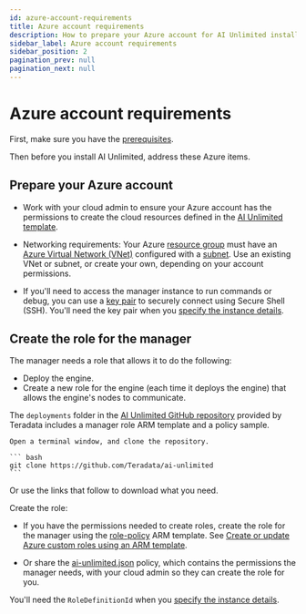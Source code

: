```yaml
---
id: azure-account-requirements
title: Azure account requirements
description: How to prepare your Azure account for AI Unlimited installation
sidebar_label: Azure account requirements
sidebar_position: 2
pagination_prev: null
pagination_next: null
---
```


# Azure account requirements

First, make sure you have the [prerequisites](../install-ai-unlimited/index.md#prerequisites). 

Then before you install AI Unlimited, address these Azure items.


## Prepare your Azure account

- Work with your cloud admin to ensure your Azure account has the permissions to create the cloud resources defined in the [AI Unlimited template](https://github.com/Teradata/ai-unlimited/tree/develop/deployments/azure/templates/arm/ai-unlimited). 

- Networking requirements: Your Azure [resource group](https://learn.microsoft.com/en-us/azure/azure-resource-manager/management/manage-resource-groups-portal) must have an [Azure Virtual Network (VNet)](https://learn.microsoft.com/en-us/azure/virtual-network/quick-create-portal) configured with a [subnet](https://learn.microsoft.com/en-us/azure/virtual-network/virtual-network-manage-subnet?tabs=azure-portal). Use an existing VNet or subnet, or create your own, depending on your account permissions. 

- If you'll need to access the manager instance to run commands or debug, you can use a [key pair](https://learn.microsoft.com/en-us/azure/virtual-machines/ssh-keys-portal) to securely connect using Secure Shell (SSH). You'll need the key pair when you [specify the instance details](/docs/install-ai-unlimited/prod-azure-portal-deploy-manager.md#specify-instance-details).


## Create the role for the manager

The manager needs a role that allows it to do the following:
- Deploy the engine.
- Create a new role for the engine (each time it deploys the engine) that allows the engine's nodes to communicate.

The `deployments` folder in the [AI Unlimited GitHub repository](https://github.com/Teradata/ai-unlimited) provided by Teradata includes a manager role ARM template and a policy sample.

	Open a terminal window, and clone the repository.

    ``` bash
    git clone https://github.com/Teradata/ai-unlimited
	```

Or use the links that follow to download what you need.

Create the role:

- If you have the permissions needed to create roles, create the role for the manager using the [role-policy](https://github.com/Teradata/ai-unlimited/tree/develop/deployments/azure/templates/arm/init/role-policy.json) ARM template. See [Create or update Azure custom roles using an ARM template](https://learn.microsoft.com/en-us/azure/role-based-access-control/custom-roles-template).

- Or share the [ai-unlimited.json](https://github.com/Teradata/ai-unlimited/blob/develop/deployments/azure/policies/ai-unlimited.json) policy, which contains the permissions the manager needs, with your cloud admin so they can create the role for you.

You'll need the `RoleDefinitionId` when you [specify the instance details](/docs/install-ai-unlimited/prod-azure-portal-deploy-manager.md#specify-instance-details). 








